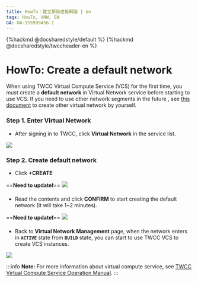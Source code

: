 ```yaml
---
title: HowTo：建立預設虛擬網路 | en
tags: HowTo, VNW, EN
GA: UA-155999456-1
---
```


{%hackmd @docsharedstyle/default %}
{%hackmd @docsharedstyle/twccheader-en %}

# HowTo: Create a default network

When using TWCC Virtual Compute Service (VCS) for the first time, you must create a **default network** in Virtual Network service before starting to use VCS. If you need to use other network segments in the future , see [this document](https://man.twcc.ai/@twccdocs/guide-vcs-vnw-en) to create other virtual network by yourself.

### Step 1. Enter Virtual Network

* After signing in to TWCC, click **Virtual Network** in the service list.

![](https://cos.twcc.ai/SYS-MANUAL/uploads/upload_02ae9518b75c9b55b5242858d612214c.png)


<!-- 
EN PIC
![](https://cos.twcc.ai/SYS-MANUAL/uploads/upload_af9a7dee572b42aa41038508efca2427.png) -->



### Step 2. Create default network

- Click **+CREATE**

==**Need to update:exclamation:**==
![](https://cos.twcc.ai/SYS-MANUAL/uploads/upload_ecb79a409b55ab29b5a644cc123cc6cd.png)

<!-- 
EN PIC
![](https://cos.twcc.ai/SYS-MANUAL/uploads/upload_a3257d06f71ce4ea02c420e4158a954e.png) -->


- Read the contents and click **CONFIRM** to start creating the default network (It will take 1~2 minutes).

==**Need to update:exclamation:**==
![](https://cos.twcc.ai/SYS-MANUAL/uploads/upload_8e36b235abbda395a4052b283f5d75a5.png)

<!-- 
EN PIC
![](https://cos.twcc.ai/SYS-MANUAL/uploads/upload_797125916680b1a4e87e072805d017ba.png) -->



- Back to **Virtual Network Management** page, when the network enters in **`ACTIVE`** state from **`BUILD`** state, you can start to use TWCC VCS to create VCS instances.

![](https://cos.twcc.ai/SYS-MANUAL/uploads/upload_3e8d949c03418d454c37fc35a73432a4.png)



<!-- 
EN PIC
![](https://cos.twcc.ai/SYS-MANUAL/uploads/upload_4eb711285439bcd8393c8304f1141ba8.png) -->



:::info
<i class="fa fa-paperclip fa-20" aria-hidden="true"></i> **Note:** For more information about virtual compute service, see [<ins>TWCC Virtual Compute Service Operation Manual</ins>](https://man.twcc.ai/@twccdocs/doc-vcs-main-en).
:::
